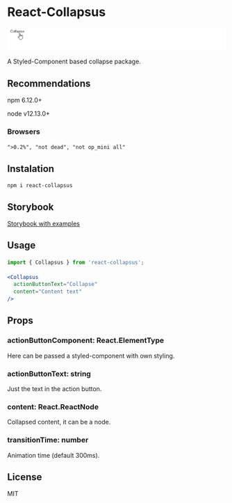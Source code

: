 # React-Collapsus

![Example](collapse.gif)

A Styled-Component based collapse package.

## Recommendations 

npm 6.12.0+

node v12.13.0+

### Browsers
`
  ">0.2%",
  "not dead",
  "not op_mini all"
`
## Instalation

```
npm i react-collapsus
```

## Storybook

[Storybook with examples](https://knighteq.github.io/react-collapsus/?path=/story/collapsus--default)

## Usage

```jsx
import { Collapsus } from 'react-collapsus';

<Collapsus 
  actionButtonText="Collapse"
  content="Content text" 
/>
```

## Props

### actionButtonComponent: React.ElementType

Here can be passed a styled-component with own styling.

### actionButtonText: string

Just the text in the action button.

### content: React.ReactNode

Collapsed content, it can be a node.

### transitionTime: number

Animation time (default 300ms).


## License

MIT

